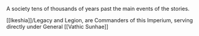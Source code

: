 A society tens of thousands of years past the main events of the stories. 

[[Ikeshia]]/Legacy and Legion, are Commanders of this Imperium, serving directly under General [[Vathic Sunhae]]